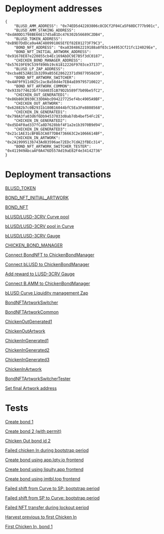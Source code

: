 # Deployment addresses

```
{
    "BLUSD_AMM_ADDRESS": "0x74ED5d42203806c8CDCf2F04Ca5F60DC777b901c",
    "BLUSD_AMM_STAKING_ADDRESS": "0xdA0DD1798BE66E17d5aB1Dc476302b56689C2DB4",
    "BLUSD_TOKEN_ADDRESS": "0xB9D7DdDca9a4AC480991865EfEf82E01273F79C3",
    "BOND_NFT_ADDRESS": "0xa8384862219188a8f03c144953Cf21fc124029Ee",
    "BOND_NFT_INITIAL_ARTWORK_ADDRESS": "0x91678E87e220855cb4Ec169AbDC9E7B5f3dC0187",
    "CHICKEN_BOND_MANAGER_ADDRESS": "0x57619FE9C539f890b19c61812226F9703ce37137",
    "BLUSD_LP_ZAP_ADDRESS": "0xcba8E52AB11b3209aB55E28622371d9877058d30",
    "BOND_NFT_ARTWORK_SWITCHER": "0x4AF9f911d825c2acBa58d4e7EB4aE09795710022",
    "BOND_NFT_ARTWORK_COMMON": "0x933b774623bf7dd40351B79D2b589f7b09be5fC2",
    "CHICKEN_OUT_GENERATED1": "0x86b80CB930C33D0AbcD94227725ef4bc4905A9BF",
    "CHICKEN_OUT_ARTWORK": "0x62882b7c0B2931b180B16044bfC5Ea3Fe8808568",
    "CHICKEN_IN_GENERATED1": "0x798A3fa03d6f6Db94537033d0ab7db4bef54Fc2E",
    "CHICKEN_IN_GENERATED2": "0xd5D4F0ad337fCa8D7628bbf4F1a2e1b3970B9d94",
    "CHICKEN_IN_GENERATED3": "0x21c1AE31cBFBb3CA077DB4736663C2e1066614BF",
    "CHICKEN_IN_ARTWORK": "0x2A1999513b743Ad83596ae72EDc7CdA23fBEc314",
    "BOND_NFT_ARTWORK_SWITCHER_TESTER": "0x411949AbcaAF0A476D557Ad19aE82F4e34142736"
}
```

# Deployment transactions

[BLUSD_TOKEN](https://etherscan.io/tx/0xcc0e959020e90656955484e2b8255998cba31c541a23597facc72ca294f50485)

[BOND_NFT_INITIAL_ARTWORK](https://etherscan.io/tx/0xa7ae25decd9a7fa5119e399343bf6ab853110cc9f5a09e0f586585e885685799)

[BOND_NFT](https://etherscan.io/tx/0xb625c698465abcceeb966ccc0e974a8b8cccd58d869484e88b6e8a97c4a46258)

[bLUSD/LUSD-3CRV Curve pool](https://etherscan.io/tx/0x8f6a30c59642deea7ba52c90bd656fa260de1c23f088c624b599c5a028a50f99)

[bLUSD/LUSD-3CRV pool in Curve](https://curve.fi/factory-crypto/134)

[bLUSD/LUSD-3CRV Gauge](https://etherscan.io/tx/0x7cbc4f3d66680a7b42760722523e0cf4afd576803941ee4aacf9f96ee6051674)

[CHICKEN_BOND_MANAGER](https://etherscan.io/tx/0x356cf19c225a795eb07ba89af273b1603cecd69909308933cc58695c6b1c90c0)

[Connect BondNFT to ChickenBondManager](https://etherscan.io/tx/0x557f40e638945bdb9d95e71c6206142ec404d365e61c091ba7fbdd21501f7bbb)

[Connect bLUSD to ChickenBondManager](https://etherscan.io/tx/0xf52b48cf1001d764af0375263524b6e3f789db3cb919945912127c34a458fa1b)

[Add reward to LUSD-3CRV Gauge](https://etherscan.io/tx/0x387962eb8c53d5c2d4d16bbbc6d5960884bf02dd822f94152821c7108a72e0cb)

[Connect B.AMM to ChickenBondManager](https://etherscan.io/tx/0x50eb4e127b2dd5a506b7ffaabcf85f40ca7e31dbce3a2f861b63ce3492e80d0d)

[bLUSD Curve Liquidity management Zap](https://etherscan.io/tx/0x9e8f2634d32616c3a6dfebc818c6cf78bf7baac85f021131a061aef7d4f80d14)

[BondNFTArtworkSwitcher](https://etherscan.io/tx/0x56041bdc2f91e492738432ef09a2a110f1c0c5aa51dfdbb233502916a0b9f914)

[BondNFTArtworkCommon](https://etherscan.io/tx/0x5e549307562b4c8c1fcc578644e03df96736e8aa5dae048af79a342c1e013f4c)

[ChickenOutGenerated1](https://etherscan.io/tx/0x886e70f16204c4307772a4fe28e5753a0258cd58801c92d3f2b0e0b203414f95)

[ChickenOutArtwork](https://etherscan.io/tx/0x33e20c7b5c8c471a84e5fb0a98df8deb0b81adc4f4863bcffac419d2153b920f)

[ChickenInGenerated1](https://etherscan.io/tx/0xc826a6fa000201c48084866252e941c4523106f747b21e8d9a64848f8cb51f0a)

[ChickenInGenerated2](https://etherscan.io/tx/0x882853e61b668cc4fce686f7edd1788af441d7da43700c4f96c488828aa063a1)

[ChickenInGenerated3](https://etherscan.io/tx/0x19b564ec12c2ead225ef5aa1b0a89e57899d4ddd48489949835cc7be35f1aaab)

[ChickenInArtwork](https://etherscan.io/tx/0x2681a447a76db7b096d9baf33f69b71415cfe41d8914546a861886b250b525ea)

[BondNFTArtworkSwitcherTester](https://etherscan.io/tx/0x58d5168c53dd8619bad282951d77d7e541704f2e0dd899012e42bca57ec339ee)

[Set final Artwork address](https://etherscan.io/tx/0xc0acfcfc90b84e0a4efed0314ab862a64db9bc584967cadd44391903034c0931)

# Tests

[Create bond 1](https://etherscan.io/tx/0xc4d2af59d1d0fe68cd269c208a4b97afde7d4b3a73dae04d0a03f67d913f9025)

[Create bond 2 (with permit)](https://etherscan.io/tx/0x3f6d741addd047627a4176ffa0c855fcac878f39118d559d954cca3427fef30f)

[Chicken Out bond id 2](https://etherscan.io/tx/0x7a5309f2e1e1a6bc9f0d8ad15d74d36407ccef527995fab1dd448dfcc83e627b)

[Failed chicken In during bootstrap period](https://etherscan.io/tx/0x73876384ee74ab706db31df4fe65608836a2f5554e94ff02923f21298e4d103c)

[Create bond using app.lqty.io frontend](https://etherscan.io/tx/0xd085581ffdc00f552ff8c4a3ee012697da2c23f0d6521bb7330209dc0760c00c)

[Create bond using liquity.app frontend](https://etherscan.io/tx/0x37172895ee217288260bf96a4e8f5f72b1999ce7718206ec37c511bedc21ba73)

[Create bond using imtbl.top frontend](https://etherscan.io/tx/0x15e51a8269d4e4008e4905b970c38e26ada6d78ebaaf6756c78d757dacf74276)

[Failed shift from Curve to SP: bootstrap period](https://etherscan.io/tx/0x8b30a6a4c89122669fe87c300ede04de329c9ed6c4b8d89bcd1e3fad3622dc8b)

[Failed shift from SP to Curve: bootstrap period](https://etherscan.io/tx/0xfeb4534a4e06bb9efdeb981934eb54ac8869cd2ca061a985e830106172a68918)

[Failed NFT transfer during lockout period](https://etherscan.io/tx/0x6a2dd04458e4c00190d659a9f17be9dd26fc0c55780703908eab6bbefa43b7cf)

[Harvest previous to first Chicken In](https://etherscan.io/tx/0x7564611b1d27e0a0280bc25ac635b7f0804b2fe53cc8a438f6eba25556c6498d)

[First Chicken In, bond 1](https://etherscan.io/tx/0x4c7a8b762ff2e0e76f5fd6808a9da75bee29207c08e3ca82de508dac580a174b)

